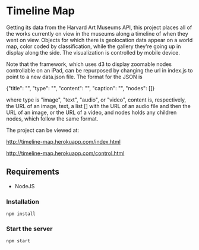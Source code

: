 # Timeline Map

Getting its data from the Harvard Art Museums API, this project places all of the works currently on view in the museums along a timeline of when they went on view. Objects for which there is geolocation data appear on a world map, color coded by classification, while the gallery they're going up in display along the side. The visualization is controlled by mobile device.





Note that the framework, which uses d3 to display zoomable nodes controllable on an iPad, can be repurposed by changing the url in index.js to point to a new data.json file. The format for the JSON is 



{"title": "", "type": "", "content": "", "caption": "", "nodes": []}



where type is "image", "text", "audio", or "video", content is, respectively, the URL of an image, text, a list [] with the URL of an audio file and then the URL of an image, or the URL of a video, and nodes holds any children nodes, which follow the same format.



The project can be viewed at:

http://timeline-map.herokuapp.com/index.html

http://timeline-map.herokuapp.com/control.html

## Requirements

* NodeJS

### Installation
```
npm install 
```

### Start the server
```
npm start
```
